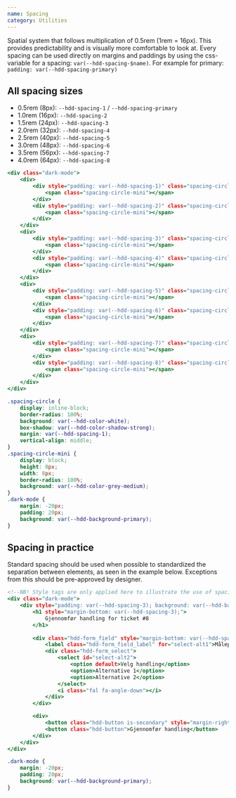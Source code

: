 ```yaml
---
name: Spacing
category: Utilities
---
```


Spatial system that follows multiplication of 0.5rem (1rem = 16px). This provides predictability and is visually more comfortable to look at. Every spacing can be used directly on margins and paddings by using the css-variable for a spacing: `var(--hdd-spacing-$name)`. For example for primary: `padding: var(--hdd-spacing-primary)`

## All spacing sizes

- 0.5rem (8px):  `--hdd-spacing-1` / `--hdd-spacing-primary`
- 1.0rem (16px): `--hdd-spacing-2`
- 1.5rem (24px): `--hdd-spacing-3`
- 2.0rem (32px): `--hdd-spacing-4`
- 2.5rem (40px): `--hdd-spacing-5`
- 3.0rem (48px): `--hdd-spacing-6`
- 3.5rem (56px): `--hdd-spacing-7`
- 4.0rem (64px): `--hdd-spacing-8`

```spacing.html
<div class="dark-mode">
	<div>
		<div style="padding: var(--hdd-spacing-1)" class="spacing-circle">
			<span class="spacing-circle-mini"></span>
		</div>
		<div style="padding: var(--hdd-spacing-2)" class="spacing-circle">
			<span class="spacing-circle-mini"></span>
		</div>
	</div>
	<div>
		<div style="padding: var(--hdd-spacing-3)" class="spacing-circle">
			<span class="spacing-circle-mini"></span>
		</div>
		<div style="padding: var(--hdd-spacing-4)" class="spacing-circle">
			<span class="spacing-circle-mini"></span>
		</div>
	</div>
	<div>
		<div style="padding: var(--hdd-spacing-5)" class="spacing-circle">
			<span class="spacing-circle-mini"></span>
		</div>
		<div style="padding: var(--hdd-spacing-6)" class="spacing-circle">
			<span class="spacing-circle-mini"></span>
		</div>
	</div>
	<div>
		<div style="padding: var(--hdd-spacing-7)" class="spacing-circle">
			<span class="spacing-circle-mini"></span>
		</div>
		<div style="padding: var(--hdd-spacing-8)" class="spacing-circle">
			<span class="spacing-circle-mini"></span>
		</div>
	</div>
</div>
```

```spacing.css	hidden
.spacing-circle {
	display: inline-block; 
	border-radius: 100%; 
	background: var(--hdd-color-white); 
	box-shadow: var(--hdd-color-shadow-strong); 
	margin: var(--hdd-spacing-1); 
	vertical-align: middle;
}
.spacing-circle-mini {
	display: block; 
	height: 8px; 
	width: 8px; 
	border-radius: 100%; 
	background: var(--hdd-color-grey-medium); 
}
.dark-mode {
	margin: -20px;
    padding: 20px;
    background: var(--hdd-background-primary);
}
```

## Spacing in practice
Standard spacing should be used when possible to standardized the separation between elements, as seen in the example below. Exceptions from this should be pre-approved by designer.

```spacing-realistic.html
<!--NB! Style tags are only applied here to illustrate the use of spacing variables. -->
<div class="dark-mode">
	<div style="padding: var(--hdd-spacing-3); background: var(--hdd-background-secondary); border-radius: 5px;">
		<h1 style="margin-bottom: var(--hdd-spacing-3);">
			Gjennomfør handling for ticket #8
		</h1>
		
		<div class="hdd-form_field" style="margin-bottom: var(--hdd-spacing-2)">
			<label class="hdd-form_field_label" for="select-alt1">Målepunkt</label>
			<div class="hdd-form_select">
				<select id="select-alt2">
					<option default>Velg handling</option>
					<option>Alternative 1</option>
					<option>Alternative 2</option>
				</select>
				<i class="fal fa-angle-down"></i>
			</div>
		</div>

		<div>
			<button class="hdd-button is-secondary" style="margin-right: var(--hdd-spacing-2);">Avbryt</button>
			<button class="hdd-button">Gjennomfør handling</button>
		</div>
	</div>
</div>
```

```spacing-realistic.css
.dark-mode {
	margin: -20px;
	padding: 20px;
	background: var(--hdd-background-primary);
}
```
